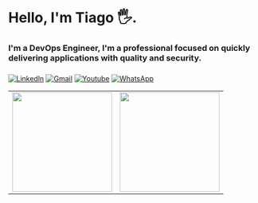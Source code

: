 <h1>
Hello, I'm Tiago 🖐️.
  
<h3>
I'm a DevOps Engineer, I'm a professional focused on quickly delivering applications with quality and security.
  
###
[![Linkedln](https://img.shields.io/badge/LinkedIn-0077B5?style=for-the-badge&logo=linkedin&logoColor=white)](https://www.linkedin.com/in/tiago-paulino-390a981aa)
[![Gmail](https://img.shields.io/badge/Gmail-D14836?style=for-the-badge&logo=gmail&logoColor=white)](mailto:tpaulino12000@gmail.com)
[![Youtube](https://img.shields.io/badge/YouTube-FF0000?style=for-the-badge&logo=youtube&logoColor=white)](https://www.youtube.com/channel/UCXVhPYzVMiDyhdfjV6V4oHQ)
[![WhatsApp](https://img.shields.io/badge/WhatsApp-25D366?style=for-the-badge&logo=whatsapp&logoColor=white)](https://wa.me/55081996085598)
<table>
  <tr>
    <td width="50%">
      <img src="https://github-readme-stats.vercel.app/api?username=Paulino02&show_icons=true&theme=tokyonight" height="200px"/>
    </td>
    <td width="50%">
      <img src="https://github-readme-stats.vercel.app/api/top-langs/?username=Paulino02&layout=compact&theme=tokyonight" height="200px"/>
    </td>
  </tr>
</table>













